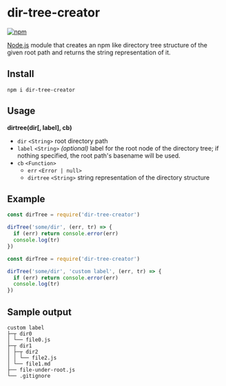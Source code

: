 dir-tree-creator
================

[![npm](https://img.shields.io/npm/v/dir-tree-creator.svg?maxAge=2592000?style=flat-square)](https://www.npmjs.com/package/dir-tree-creator)

[Node.js](https://nodejs.org) module that creates an npm like directory tree structure of the given root path and returns the string representation of it.

Install
-------

`npm i dir-tree-creator`

Usage
-----

**dirtree(dir[, label], cb)**

- `dir` `<String>` root directory path
- `label` `<String>` *(optional)* label for the root node of the directory tree; if nothing specified, the root path's basename will be used.
- `cb` `<Function>`
  - `err` `<Error | null>`
  - `dirtree` `<String>` string representation of the directory structure

Example
-------

```js
const dirTree = require('dir-tree-creator')

dirTree('some/dir', (err, tr) => {
  if (err) return console.error(err)
  console.log(tr)
})
```

```js
const dirTree = require('dir-tree-creator')

dirTree('some/dir', 'custom label', (err, tr) => {
  if (err) return console.error(err)
  console.log(tr)
})
```

Sample output
-------------

```
custom label
├─┬ dir0
│ └── file0.js  
├─┬ dir1
│ ├─┬ dir2  
│ │ └── file2.js  
│ └── file1.md 
├── file-under-root.js
└── .gitignore  
```

